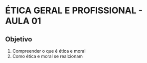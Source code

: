 # ÉTICA GERAL E PROFISSIONAL - AULA 01

## Objetivo

1. Compreender o que é ética e moral
2. Como ética e moral se realcionam